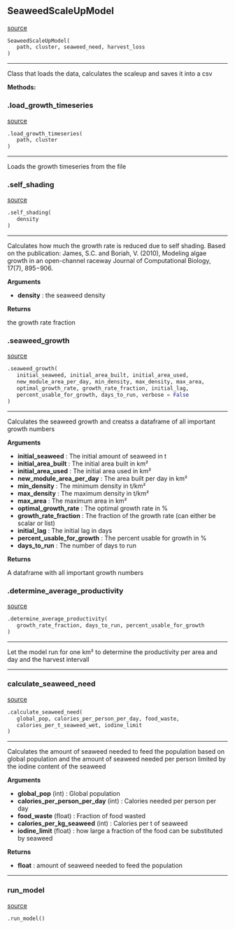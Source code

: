 #


## SeaweedScaleUpModel
[source](https://github.com/allfed/Seaweed-Upscaling-Model/blob/master/src/scaleup_model.py/#L11)
```python 
SeaweedScaleUpModel(
   path, cluster, seaweed_need, harvest_loss
)
```


---
Class that loads the data, calculates the scaleup and saves it into a csv


**Methods:**


### .load_growth_timeseries
[source](https://github.com/allfed/Seaweed-Upscaling-Model/blob/master/src/scaleup_model.py/#L27)
```python
.load_growth_timeseries(
   path, cluster
)
```

---
Loads the growth timeseries from the file

### .self_shading
[source](https://github.com/allfed/Seaweed-Upscaling-Model/blob/master/src/scaleup_model.py/#L38)
```python
.self_shading(
   density
)
```

---
Calculates how much the growth rate is reduced due to self shading.
Based on the publication:
James, S.C. and Boriah, V. (2010), Modeling algae growth
in an open-channel raceway
Journal of Computational Biology, 17(7), 895−906.

**Arguments**

* **density**  : the seaweed density


**Returns**

the growth rate fraction

### .seaweed_growth
[source](https://github.com/allfed/Seaweed-Upscaling-Model/blob/master/src/scaleup_model.py/#L55)
```python
.seaweed_growth(
   initial_seaweed, initial_area_built, initial_area_used,
   new_module_area_per_day, min_density, max_density, max_area,
   optimal_growth_rate, growth_rate_fraction, initial_lag,
   percent_usable_for_growth, days_to_run, verbose = False
)
```

---
Calculates the seaweed growth and creatss a dataframe of all important
growth numbers

**Arguments**

* **initial_seaweed**  : The initial amount of seaweed in t
* **initial_area_built**  : The initial area built in km²
* **initial_area_used**  : The initial area used in km²
* **new_module_area_per_day**  : The area built per day in km²
* **min_density**  : The minimum density in t/km²
* **max_density**  : The maximum density in t/km²
* **max_area**  : The maximum area in km²
* **optimal_growth_rate**  : The optimal growth rate in %
* **growth_rate_fraction**  : The fraction of the growth rate (can either be scalar or list)
* **initial_lag**  : The initial lag in days
* **percent_usable_for_growth**  : The percent usable for growth in %
* **days_to_run**  : The number of days to run


**Returns**

A dataframe with all important growth numbers

### .determine_average_productivity
[source](https://github.com/allfed/Seaweed-Upscaling-Model/blob/master/src/scaleup_model.py/#L202)
```python
.determine_average_productivity(
   growth_rate_fraction, days_to_run, percent_usable_for_growth
)
```

---
Let the model run for one km² to determine the productivity
per area and day and the harvest intervall

----


### calculate_seaweed_need
[source](https://github.com/allfed/Seaweed-Upscaling-Model/blob/master/src/scaleup_model.py/#L245)
```python
.calculate_seaweed_need(
   global_pop, calories_per_person_per_day, food_waste,
   calories_per_t_seaweed_wet, iodine_limit
)
```

---
Calculates the amount of seaweed needed to feed the population
based on global population and the amount of seaweed needed per person
limited by the iodine content of the seaweed

**Arguments**

* **global_pop** (int) : Global population
* **calories_per_person_per_day** (int) : Calories needed per person per day
* **food_waste** (float) : Fraction of food wasted
* **calories_per_kg_seaweed** (int) : Calories per t of seaweed
* **iodine_limit** (float) : how large a fraction of the food can be substituted by seaweed


**Returns**

* **float**  : amount of seaweed needed to feed the population


----


### run_model
[source](https://github.com/allfed/Seaweed-Upscaling-Model/blob/master/src/scaleup_model.py/#L276)
```python
.run_model()
```

